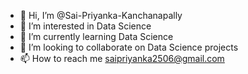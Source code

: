 - 👋 Hi, I’m @Sai-Priyanka-Kanchanapally
- 👀 I’m interested in Data Science
- 🌱 I’m currently learning Data Science
- 💞️ I’m looking to collaborate on Data Science projects
- 📫 How to reach me saipriyanka2506@gmail.com

<!---
Sai-Priyanka-Kanchanapally/Sai-Priyanka-Kanchanapally is a ✨ special ✨ repository because its `README.md` (this file) appears on your GitHub profile.
You can click the Preview link to take a look at your changes.
--->
